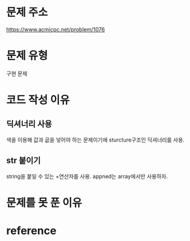 # 문제 주소
https://www.acmicpc.net/problem/1076
# 문제 유형
구현 문제
# 코드 작성 이유
## 딕셔너리 사용
색을 이용해 값과 곲을 넣어야 하는 문제이기에 sturcture구조인 딕셔너리를 사용.
## str 붙이기
string을 붙일 수 있는 +연산자를 사용.
appned는 array에서만 사용하자.

# 문제를 못 푼 이유

# reference